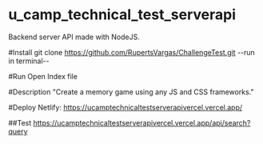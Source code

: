 # u_camp_technical_test_serverapi
Backend server API made with NodeJS.

#Install
git clone https://github.com/RupertsVargas/ChallengeTest.git --run in terminal--

#Run
Open Index file

#Description
"Create a memory game using any JS and CSS frameworks."

#Deploy
Netlify: https://ucamptechnicaltestserverapivercel.vercel.app/

##Test
https://ucamptechnicaltestserverapivercel.vercel.app/api/search?query
